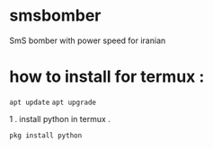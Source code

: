 # smsbomber
SmS bomber with power speed for iranian 
<h1>how to install for termux :</h1>
<code>apt update</code>
<code>apt upgrade</code>
<p>1 . install python in termux .</p>
<code>pkg install python</code>
